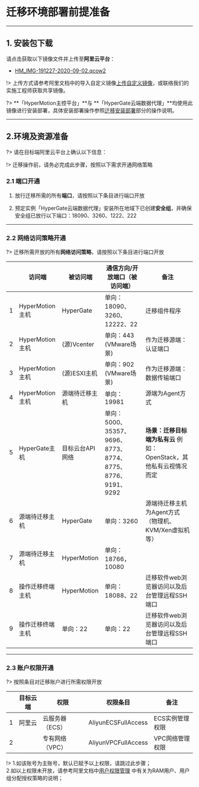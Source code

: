 # 迁移环境部署前提准备


---

## 1. 安装包下载

请点击获取以下镜像文件并上传至**阿里云平台**：



- [HM_IMG-191227-2020-09-02.qcow2](http://office.oneprocloud.com:18888/iso/hypermotion/%e6%9d%ad%e5%b7%9e%e6%94%bf%e5%8a%a1%e4%ba%91/HM_IMG-191227-2020-03-19.raw)

!> 上传方式请参考阿里文档中的导入自定义镜像[上传自定义镜像](https://help.aliyun.com/document_detail/25464.html?spm=5176.11065259.1996646101.searchclickresult.4b5c780dLB7kN3&aly_as=Fk09A1df)，或联络我们的实施工程师获取共享镜像。

?> **「HyperMotion主控平台」**与 **「HyperGate云端数据代理」**均使用此镜像进行安装部署，具体安装部署操作参照<a href="http://office.oneprocloud.com:18888/iso/hypermotion/%e6%9d%ad%e5%b7%9e%e6%94%bf%e5%8a%a1%e4%ba%91/HM_IMG-191227-2020-03-19.raw" download="HyperMotion-V3-full.raw">迁移安装部署</a>部分的操作说明。

---

## 2.环境及资源准备

?> 请在目标端阿里云平台上确认以下信息：

!> 迁移操作前，请务必完成此步骤，按照以下需求开通网络策略



### 2.1 端口开通


1. 放行迁移所需的所有**端口**，请按照以下条目进行端口开放

2. 预定实例「HyperGate云端数据代理」安装所在地域下已创建**安全组**，并确保安全组已放行以下端口：18090、3260、1222、222

---

### 2.2 网络访问策略开通

?> 迁移所需开放的所有**网络访问策略**，请按照以下条目进行端口开放


|   | 访问端         | 被访问端       | 通信方向/开放端口（被访问端）                    | 备注                                                         |
| - | -------------- | --------------- | ----------------------------------------------------------- | -------------------------------------------------------------- |
| 1 | HyperMotion主机    | HyperGate       | 单向：18090、3260、12222、22                               | 迁移组件程序                                             |
| 2 | HyperMotion主机                | (源)Vcenter        | 单向：443 (VMware场景)                | 作为迁移源端：认证端口                              |
| 3 |HyperMotion主机                | (源)ESXI主机    | 单向：902 (VMware场景)                                               | 作为迁移源端：数据传输端口                        |
| 4 |  HyperMotion主机               | 源端待迁移主机 | 单向：19981       | 源端为Agent方式                                           |
| 5 | HyperGate主机      | 目标云台API网络 | 单向：5000、35357、9696、8773、8774、8775、8776、9191、9292 | **场景：迁移目标端为私有云** 例如：OpenStack，其他私有云视情况而定 |
| 6 | 源端待迁移主机 | HyperGate       | 单向：3260                                               | 源端待迁移主机为Agent方式（物理机、KVM/Xen虚拟机等） |
| 7 |  源端待迁移主机              | HyperMotion     | 单向：18766，10080                                      |                                                                |
| 8 | 操作迁移终端主机   | HyperMotion     | 单向：18088、22  | 迁移软件web浏览器访问以及后台管理远程SSH端口
| 9 | 操作迁移终端主机   | 单向：22   | 单向：22  | 迁移软件web浏览器访问以及后台管理远程SSH端口

---
### 2.3 账户权限开通



 
?>  按照条目对迁移账户进行所需权限开放

 |   | 目标云端 | 权限          | 权限条目        | 备注          |
 | - | -------- | --------------- | ------------------- | --------------- |
 | 1 | 阿里云 | 云服务器（ECS） | AliyunECSFullAccess | ECS实例管理权限 |
 | 2 |          | 专有网络（VPC） | AliyunVPCFullAccess | VPC网络管理权限 |

!> 1.如该账号为主账号，默认已赋予以上权限，请跳过此步骤；</br>
2.如以上权限未开放，请参考阿里文档中[用户权限管理](https://help.aliyun.com/document_detail/64817.html?spm=a2c4g.11186623.4.1.7d0b324dhpn0yW) 中有关为RAM用户、用户组分配授权策略的说明；

